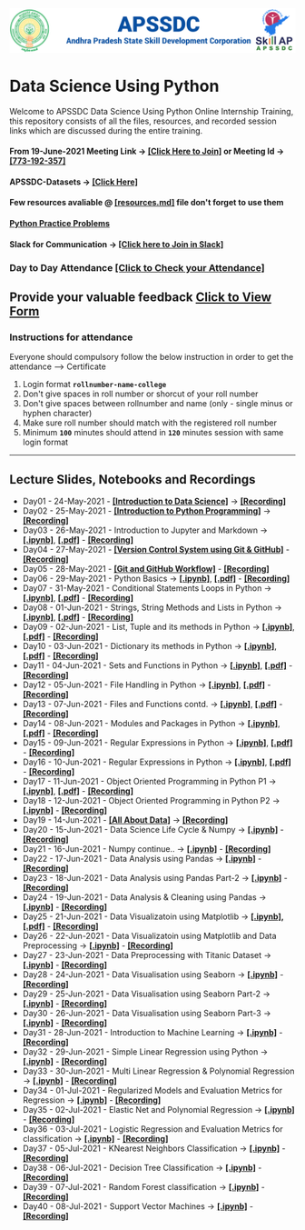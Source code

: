 ![APSSDC-LOGO](https://raw.githubusercontent.com/AP-State-Skill-Development-Corporation/APSSDC-Registration/main/apssdc-logo.png)

# Data Science Using Python

Welcome to APSSDC Data Science Using Python Online Internship Training, this repository consists of all the files, resources, and recorded session links which are discussed during the entire training.

<!--
#### Verify your details if any changes update in modificaations column same will be printed on certificate
--->

#### From 19-June-2021 Meeting Link → [[Click Here to Join]](https://www.gotomeet.me/dsmlapssdc) or Meeting Id -> [[773-192-357]](https://www.gotomeeting.com/en-in/meeting/join-meeting)

#### APSSDC-Datasets → [[Click Here]](https://github.com/AP-State-Skill-Development-Corporation/Datasets)
#### Few resources avaliable @ [[resources.md]](resources.md) file don't forget to use them
#### [Python Practice Problems](https://github.com/AP-State-Skill-Development-Corporation/Practice-Problems)

#### Slack for Communication → [[Click here to Join in Slack]](https://join.slack.com/t/apssdc-community/shared_invite/zt-qqmojwya-ObEC98Lwt9ejIE0afFPtWg)
### Day to Day Attendance [[Click to Check your Attendance]](https://docs.google.com/spreadsheets/d/1jGqff5PyL53ukZL3z8_6NjaKkoNcg93M92Mouf8bKrI/edit?usp=sharing)


## Provide your valuable feedback [Click to View Form](https://forms.gle/jnXeQsxM7Jausrft9)

### Instructions for attendance

Everyone should compulsory follow the below instruction in order to get the attendance --> Certificate

1. Login format **`rollnumber-name-college`**
2. Don't give spaces in roll number or shorcut of your roll number
3. Don't give spaces between rollnumber and name (only - single minus or hyphen character)
4. Make sure roll number should match with the registered roll number
5. Minimum **`100`** minutes should attend in **`120`** minutes session with same login format

-------------

## Lecture Slides, Notebooks and Recordings

- Day01 - 24-May-2021 - **[[Introduction to Data Science]](Slides/Day01_Introduction_to_Data_Science.pdf)** → **[[Recording]](https://youtu.be/93kUtl_QLLA/?sub_confirmation=1)**
- Day02 - 25-May-2021 - **[[Introduction to Python Programming]](Slides/Day02_Introduction_to_Python_Programming.pdf)** → **[[Recording]](https://youtu.be/voqLKsLCe5k/?sub_confirmation=1)**
- Day03 - 26-May-2021 - Introduction to Jupyter and Markdown → **[[.ipynb]](Notebooks/Day03_Markdown_Syntax.ipynb)**, **[[.pdf]](PDF_Notebooks/Day03_Markdown_Syntax.pdf)** - **[[Recording]](https://youtu.be/Z3t0iNshdCc/?sub_confirmation=1)**
- Day04 - 27-May-2021 - **[[Version Control System using Git & GitHub]](Slides/Day04_Version_Control_System.pdf)** - **[[Recording]](https://youtu.be/SNi2LgXKtHU)**
- Day05 - 28-May-2021 - **[[Git and GitHub Workflow]](Slides/Day05_Local&Remote_VCS.pdf)** - **[[Recording]](https://youtu.be/2s-dF6qWXOE/?sub_confirmation=1)**
- Day06 - 29-May-2021 - Python Basics → **[[.ipynb]](Notebooks/Day06_Python_Basics.ipynb)**, **[[.pdf]](PDF_Notebooks/Day06_Python_Basics.pdf)** - **[[Recording]](https://youtu.be/sMa1YTfpN4I/?sub_confirmation=1)**
- Day07 - 31-May-2021 - Conditional Statements Loops in Python → **[[.ipynb]](Notebooks/Day07_Conditional_Statements_Loops_Strings.ipynb)**, **[[.pdf]](PDF_Notebooks/Day07_Conditional_Statements_Loops_Strings.pdf)** - **[[Recording]](https://youtu.be/cf-El932Cl4/?sub_confirmation=1)**
- Day08 - 01-Jun-2021 - Strings, String Methods and Lists in Python → **[[.ipynb]](Notebooks/Day08_Strings_and_StringMethods.ipynb)**, **[[.pdf]](PDF_Notebooks/Day08_Strings_and_StringMethods.pdf)** - **[[Recording]](https://youtu.be/ke720o7wsH0/?sub_confirmation=1)**
- Day09 - 02-Jun-2021 - List, Tuple and its methods in Python → **[[.ipynb]](Notebooks/Day09_Lists_and_Tuples_in_Python.ipynb)**, **[[.pdf]](PDF_Notebooks/Day09_Lists_and_Tuples_in_Python.pdf)** - **[[Recording]](https://youtu.be/SREIT_frSKw/?sub_confirmation=1)**
- Day10 - 03-Jun-2021 - Dictionary its methods in Python → **[[.ipynb]](Notebooks/Day10_Dictionary_in_Python.ipynb)**, **[[.pdf]](PDF_Notebooks/Day10_Dictionary_in_Python.pdf)** - **[[Recording]](https://youtu.be/wRVIO3NFn40/?sub_confirmation=1)**
- Day11 - 04-Jun-2021 - Sets and Functions in Python → **[[.ipynb]](Notebooks/Day11_Sets_and_Functions_in_Python.ipynb)**, **[[.pdf]](PDF_Notebooks/Day11_Sets_and_Functions_in_Python.pdf)** - **[[Recording]](https://youtu.be/fkvqdEx8yLM/?sub_confirmation=1)**
- Day12 - 05-Jun-2021 - File Handling in Python → **[[.ipynb]](Notebooks/Day12_File_Handling_in_Python/Day12_File_Handing_in_Python.ipynb)**, **[[.pdf]](PDF_Notebooks/Day12_File_Handing_in_Python.pdf)** - **[[Recording]](https://youtu.be/QJbq4PcLiBY/?sub_confirmation=1)**
- Day13 - 07-Jun-2021 - Files and Functions contd. → **[[.ipynb]](Notebooks/Day13_Files_and_Functions_Contd/Day13_Files_and_Functions_Contd.ipynb)**, **[[.pdf]](PDF_Notebooks/Day13_Files_and_Functions_Contd.pdf)** - **[[Recording]](https://youtu.be/DeTPamDZa5Y/?sub_confirmation=1)**
- Day14 - 08-Jun-2021 - Modules and Packages in Python → **[[.ipynb]](Notebooks/Day14_Modules_and_Packages_in_Python/Day14_Modules_and_Packages_in_Python.ipynb)**, **[[.pdf]](PDF_Notebooks/Day14_Modules_and_Packages_in_Python.pdf)** - **[[Recording]](https://youtu.be/ahszOgSM15s/?sub_confirmation=1)**
- Day15 - 09-Jun-2021 - Regular Expressions in Python → **[[.ipynb]](Notebooks/Day15_Regular_Expressions_in_Python.ipynb)**, **[[.pdf]](PDF_Notebooks/Day15_Regular_Expressions_in_Python.pdf)** - **[[Recording]](https://youtu.be/-JSIVDLHGMw/?sub_confirmation=1)**
- Day16 - 10-Jun-2021 - Regular Expressions in Python → **[[.ipynb]](Notebooks/Day16_Comprehensions_and_Special_Functions_in_Python.ipynb)**, **[[.pdf]](PDF_Notebooks/Day16_Comprehensions_and_Special_Functions_in_Python.pdf)** - **[[Recording]](https://youtu.be/bRRj00RQeoU/?sub_confirmation=1)**
- Day17 - 11-Jun-2021 - Object Oriented Programming in Python P1 → **[[.ipynb]](Notebooks/Day17_Object_Oriented_Programming_in_Python.ipynb)**, **[[.pdf]](PDF_Notebooks/Day17_Object_Oriented_Programming_in_Python.pdf)** - **[[Recording]](https://youtu.be/NcdI5qQ5LHg/?sub_confirmation=1)**
- Day18 - 12-Jun-2021 - Object Oriented Programming in Python P2 → **[[.ipynb]](Notebooks/Day18_Inheritance%2CEncapsulation/Day18_Inheritance.ipynb)** - **[[Recording]](https://youtu.be/nAx1gZ6odJY/?sub_confirmation=1)**
- Day19 - 14-Jun-2021 - **[[All About Data]](Slides/Day19_All_About_Data.pdf)** → **[[Recording]](https://youtu.be/yW6Wj2rxXYA/?sub_confirmation=1)**
- Day20 - 15-Jun-2021 - Data Science Life Cycle & Numpy → **[[.ipynb]](Notebooks/Day20-Numpy)** - **[[Recording]](https://youtu.be/Eju317euY5I/?sub_confirmation=1)**
- Day21 - 16-Jun-2021 - Numpy continue..  → **[[.ipynb]](Notebooks/Day21-Numpy%20conti)** - **[[Recording]](https://youtu.be/S8e0htZf7Ec/?sub_confirmation=1)**
- Day22 - 17-Jun-2021 - Data Analysis using Pandas → **[[.ipynb]](Notebooks/Day22-Pandas)** - **[[Recording]](https://youtu.be/FcoO7VhE0B4/?sub_confirmation=1)**
- Day23 - 18-Jun-2021 - Data Analysis using Pandas Part-2 → **[[.ipynb]](Notebooks/Day23-Pandas%20continue/Pandas%20continue...ipynb)** - **[[Recording]](https://youtu.be/T9u-xcRCsXk/?sub_confirmation=1)**
- Day24 - 19-Jun-2021 - Data Analysis & Cleaning using Pandas → **[[.ipynb]](Notebooks/Day24-Cleaning%20Data%2Cmatplotlib)** - **[[Recording]](https://youtu.be/xrIDSv_YbPc/?sub_confirmation=1)**
- Day25 - 21-Jun-2021 - Data Visualizatoin using Matplotlib → **[[.ipynb]](Notebooks/Day25_Data_Visualization_using_Matplotlib.ipynb), [[.pdf]](PDF_Notebooks/Day25_Data_Visualization_using_Matplotlib.pdf)** - **[[Recording]](https://youtu.be/eng-iQgfLXI/?sub_confirmation=1)**
- Day26 - 22-Jun-2021 - Data Visualizatoin using Matplotlib and Data Preprocessing → **[[.ipynb]](Notebooks/Day26-Matplotlib%2CData%20Preprocessing)** - **[[Recording]](https://youtu.be/0CdvP5i7EzU/?sub_confirmation=1)**
- Day27 - 23-Jun-2021 - Data Preprocessing with Titanic Dataset → **[[.ipynb]](Notebooks/Day27-Data%20Preprocessing)** - **[[Recording]](https://youtu.be/6c0cz3w5Zy8/?sub_confirmation=1)**
- Day28 - 24-Jun-2021 - Data Visualisation using Seaborn → **[[.ipynb]](Notebooks/Day28-Visualization)** - **[[Recording]](https://youtu.be/yiELuGyVZ-M/?sub_confirmation=1)**
- Day29 - 25-Jun-2021 - Data Visualisation using Seaborn Part-2 → **[[.ipynb]](Notebooks/Day29-Seaborn%20Plots)** - **[[Recording]](https://youtu.be/zLZ_j7-697g/?sub_confirmation=1)**
- Day30 - 26-Jun-2021 - Data Visualisation using Seaborn Part-3 → **[[.ipynb]](Notebooks/Day30-Seaborn%20Plots)** - **[[Recording]](https://youtu.be/w8oihhBBi8g/?sub_confirmation=1)**
- Day31 - 28-Jun-2021 - Introduction to Machine Learning → **[[.ipynb]](Notebooks/Day31_ML_intro)** - **[[Recording]](https://youtu.be/pqNtcKS-JMg/?sub_confirmation=1)**
- Day32 - 29-Jun-2021 - Simple Linear Regression using Python → **[[.ipynb]](Notebooks/Day32_Simple_linear_Regression_using_sklearn)** - **[[Recording]](https://youtu.be/sto2yknObkQ/?sub_confirmation=1)**
- Day33 - 30-Jun-2021 - Multi Linear Regression & Polynomial Regression → **[[.ipynb]](Notebooks/Day_33_multiple_and_polynomial_regression)** - **[[Recording]](https://youtu.be/6-xSL7guJAo/?sub_confirmation=1)**
- Day34 - 01-Jul-2021 - Regularized Models and Evaluation Metrics for Regression → **[[.ipynb]](Notebooks/)** - **[[Recording]](https://youtu.be/SaWAWI09tZI/?sub_confirmation=1)**
- Day35 - 02-Jul-2021 - Elastic Net and Polynomial Regression → **[[.ipynb]](https://github.com/AP-State-Skill-Development-Corporation/Data-Science-Using-Python-Internship-EB1/tree/main/Notebooks/Day_35(Elastic%20Net))** - **[[Recording]](https://youtu.be/9XWSQF0mKAs/?sub_confirmation=1)**
- Day36 - 03-Jul-2021 - Logistic Regression and Evaluation Metrics for classification → **[[.ipynb]](https://github.com/AP-State-Skill-Development-Corporation/Data-Science-Using-Python-Internship-EB1/tree/main/Notebooks/Day_36(Logistic%20Regression))** - **[[Recording]](https://youtu.be/r7XnrtIPQfI/?sub_confirmation=1)**
- Day37 - 05-Jul-2021 - KNearest Neighbors Classification → **[[.ipynb]](Notebooks/Day_37_KNN_algorithm)** - **[[Recording]](https://youtu.be/L1XbfzxsdNo/?sub_confirmation=1)**
- Day38 - 06-Jul-2021 - Decision Tree Classification → **[[.ipynb]](Notebooks/Day_38_Decision_tree)** - **[[Recording]](https://youtu.be/wy34T2qox1w/?sub_confirmation=1)**
- Day39 - 07-Jul-2021 - Random Forest classification → **[[.ipynb]](Notebooks/Day_39(Random_Forest_Classifier).ipynb)** - **[[Recording]](https://youtu.be/CCrxLfNfzsQ/?sub_confirmation=1)**
- Day40 - 08-Jul-2021 - Support Vector Machines → **[[.ipynb]](Notebooks/Day_40_Support_vector_machine.ipynb)** - **[[Recording]](https://youtu.be/3gD3oGWSrWw/?sub_confirmation=1)**
